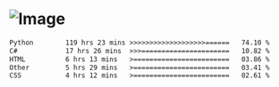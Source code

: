 # ![Image](https://github.com/user-attachments/assets/5f2d2b12-d836-424c-876f-cb0c9a5d9144)

<!--START_SECTION:waka-->

```txt
Python        119 hrs 23 mins >>>>>>>>>>>>>>>>>>>======   74.10 %
C#            17 hrs 26 mins  >>>======================   10.82 %
HTML          6 hrs 13 mins   >========================   03.86 %
Other         5 hrs 29 mins   >========================   03.41 %
CSS           4 hrs 12 mins   >========================   02.61 %
```

<!--END_SECTION:waka-->
